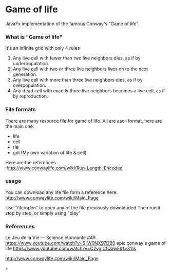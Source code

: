 Game of life
============

JavaFx implementation of the famous Conway's "Game of life".

### What is "Game of life"
It's an infinite grid with only 4 rules
1.    Any live cell with fewer than two live neighbors dies, as if by underpopulation.
2.    Any live cell with two or three live neighbors lives on to the next generation.
3.    Any live cell with more than three live neighbors dies, as if by overpopulation.
4.    Any dead cell with exactly three live neighbors becomes a live cell, as if by reproduction.


### File formats
There are many resource file for game of life. All are ascii format, here are the main one:

 - life
 - cell
 - rle
 - gol (My own variation of life & cell)

Here are the references :http://www.conwaylife.com/wiki/Run_Length_Encoded

### usage
You can download any life file form a reference here:
http://www.conwaylife.com/wiki/Main_Page

Use "file/open" to open any of the file previously downloaded
Then run it step by step, or simply using "play"

### References
Le Jeu de la Vie — Science étonnante #49
https://www.youtube.com/watch?v=S-W0NX97DB0
epic conway's game of life
https://www.youtube.com/watch?v=C2vgICfQawE&t=311s

http://www.conwaylife.com/wiki/Main_Page

~                                        
